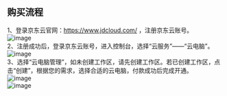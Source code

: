 ## 购买流程
1、登录京东云官网：https://www.jdcloud.com/ ，注册京东云账号。<br>
![image](https://user-images.githubusercontent.com/103625856/170646107-4bec9038-dd97-4a49-adaa-c441ba1d4035.png)<br>
2、注册成功后，登录京东云账号，进入控制台，选择“云服务”——“云电脑”。<br>
![image](https://user-images.githubusercontent.com/103625856/172802077-734170ae-4978-46d3-9d61-2c1170a8853c.png)<br>
3、选择“云电脑管理”，如未创建工作区，请先创建工作区。若已创建工作区，点击“创建”，根据您的需求，选择合适的云电脑，付款成功后完成开通。<br>
![image](https://user-images.githubusercontent.com/103625856/172803300-78760562-e569-477e-a4d8-3ff70421bfe4.png)<br>
![image](https://user-images.githubusercontent.com/103625856/172803951-6a9f56cf-33f4-41ba-a615-ce872816758b.png)<br>


